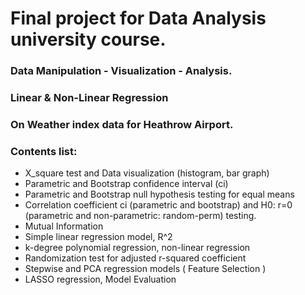 # Final project for Data Analysis university course.

### Data Manipulation - Visualization - Analysis. 
### Linear & Non-Linear Regression
### On Weather index data for Heathrow Airport.

### Contents list:
- X_square test and Data visualization (histogram, bar graph)
- Parametric and Bootstrap confidence interval (ci)
- Parametric and Bootstrap null hypothesis testing for equal means
- Correlation coefficient ci (parametric and bootstrap) and H0: r=0 (parametric and non-parametric: random-perm) testing.
- Mutual Information
- Simple linear regression model, R^2
- k-degree polynomial regression, non-linear regression
- Randomization test for adjusted r-squared coefficient
- Stepwise and PCA regression models ( Feature Selection )
- LASSO regression, Model Evaluation
